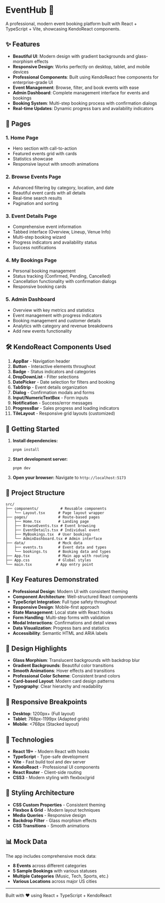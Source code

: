 # EventHub 🎪

A professional, modern event booking platform built with React + TypeScript + Vite, showcasing KendoReact components.

## ✨ Features

- **Beautiful UI**: Modern design with gradient backgrounds and glass-morphism effects
- **Responsive Design**: Works perfectly on desktop, tablet, and mobile devices
- **Professional Components**: Built using KendoReact free components for enterprise-grade UI
- **Event Management**: Browse, filter, and book events with ease
- **Admin Dashboard**: Complete management interface for events and bookings
- **Booking System**: Multi-step booking process with confirmation dialogs
- **Real-time Updates**: Dynamic progress bars and availability indicators

## 🎨 Pages

### 1. Home Page
- Hero section with call-to-action
- Featured events grid with cards
- Statistics showcase
- Responsive layout with smooth animations

### 2. Browse Events Page
- Advanced filtering by category, location, and date
- Beautiful event cards with all details
- Real-time search results
- Pagination and sorting

### 3. Event Details Page
- Comprehensive event information
- Tabbed interface (Overview, Lineup, Venue Info)
- Multi-step booking wizard
- Progress indicators and availability status
- Success notifications

### 4. My Bookings Page
- Personal booking management
- Status tracking (Confirmed, Pending, Cancelled)
- Cancellation functionality with confirmation dialogs
- Responsive booking cards

### 5. Admin Dashboard
- Overview with key metrics and statistics
- Event management with progress indicators
- Booking management and customer details
- Analytics with category and revenue breakdowns
- Add new events functionality

## 🛠️ KendoReact Components Used

1. **AppBar** - Navigation header
2. **Button** - Interactive elements throughout
3. **Badge** - Status indicators and categories
4. **DropDownList** - Filter selections
5. **DatePicker** - Date selection for filters and booking
6. **TabStrip** - Event details organization
7. **Dialog** - Confirmation modals and forms
8. **Input/NumericTextBox** - Form inputs
9. **Notification** - Success/error messages
10. **ProgressBar** - Sales progress and loading indicators
11. **TileLayout** - Responsive grid layouts (customized)

## 🚀 Getting Started

1. **Install dependencies:**
   ```bash
   pnpm install
   ```

2. **Start development server:**
   ```bash
   pnpm dev
   ```

3. **Open your browser:**
   Navigate to `http://localhost:5173`

## 📁 Project Structure

```
src/
├── components/          # Reusable components
│   └── Layout.tsx      # Page layout wrapper
├── pages/              # Route-based pages
│   ├── Home.tsx        # Landing page
│   ├── BrowseEvents.tsx # Event browsing
│   ├── EventDetails.tsx # Individual event
│   ├── MyBookings.tsx  # User bookings
│   └── AdminDashboard.tsx # Admin interface
├── data/               # Mock data
│   ├── events.ts       # Event data and types
│   └── bookings.ts     # Booking data and types
├── App.tsx             # Main app with routing
├── App.css             # Global styles
└── main.tsx           # App entry point
```

## 🎯 Key Features Demonstrated

- **Professional Design**: Modern UI with consistent theming
- **Component Architecture**: Well-structured React components
- **TypeScript Integration**: Full type safety throughout
- **Responsive Design**: Mobile-first approach
- **State Management**: Local state with React hooks
- **Form Handling**: Multi-step forms with validation
- **Modal Interactions**: Confirmations and detail views
- **Data Visualization**: Progress bars and statistics
- **Accessibility**: Semantic HTML and ARIA labels

## 🌟 Design Highlights

- **Glass Morphism**: Translucent backgrounds with backdrop blur
- **Gradient Backgrounds**: Beautiful color transitions
- **Smooth Animations**: Hover effects and transitions
- **Professional Color Scheme**: Consistent brand colors
- **Card-based Layout**: Modern card design patterns
- **Typography**: Clear hierarchy and readability

## 📱 Responsive Breakpoints

- **Desktop**: 1200px+ (Full layout)
- **Tablet**: 768px-1199px (Adapted grids)
- **Mobile**: <768px (Stacked layout)

## 🔧 Technologies

- **React 19+** - Modern React with hooks
- **TypeScript** - Type-safe development
- **Vite** - Fast build tool and dev server
- **KendoReact** - Professional UI components
- **React Router** - Client-side routing
- **CSS3** - Modern styling with flexbox/grid

## 🎨 Styling Architecture

- **CSS Custom Properties** - Consistent theming
- **Flexbox & Grid** - Modern layout techniques
- **Media Queries** - Responsive design
- **Backdrop Filter** - Glass morphism effects
- **CSS Transitions** - Smooth animations

## 📊 Mock Data

The app includes comprehensive mock data:
- **8 Events** across different categories
- **5 Sample Bookings** with various statuses
- **Multiple Categories** (Music, Tech, Sports, etc.)
- **Various Locations** across major US cities

---

Built with ❤️ using React + TypeScript + KendoReact
